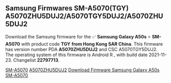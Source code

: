 <h2>Samsung Firmwares SM-A5070(TGY) A5070ZHU5DUJ2/A5070TGY5DUJ2/A5070ZHU5DUJ2</h2>
Download the Samsung firmware for the ✅ <strong>Samsung Galaxy A50s </strong> ⭐ <strong>SM-A5070</strong> with product code <strong>TGY</strong> <strong> from Hong Kong SAR China</strong>. This firmware has version number PDA <strong>A5070ZHU5DUJ2</strong> and CSC A5070TGY5DUJ2. The operating system of this firmware is Android R , with build date 2021-11-23. Changelist <strong>22797713</strong>.


[SM-A5070](https://samfirm.shop/samsung/model/SM-A5070)
[A5070ZHU5DUJ2](https://samfirm.shop/samsung/pda/A5070ZHU5DUJ2)
[Download Firmware Samsung Galaxy A50s SM-A5070](https://samfirm.shop/samsung/firmware/477482)
